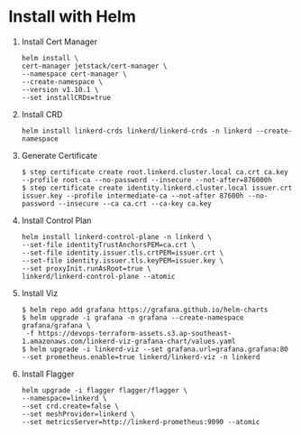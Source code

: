 # Install with Helm

1.  Install Cert Manager

    ```
    helm install \
    cert-manager jetstack/cert-manager \
    --namespace cert-manager \
    --create-namespace \
    --version v1.10.1 \
    --set installCRDs=true
    ```

2.  Install CRD

    ```
    helm install linkerd-crds linkerd/linkerd-crds -n linkerd --create-namespace
    ```

3.  Generate Certificate

    ```
    $ step certificate create root.linkerd.cluster.local ca.crt ca.key --profile root-ca --no-password --insecure --not-after=876000h
    $ step certificate create identity.linkerd.cluster.local issuer.crt issuer.key --profile intermediate-ca --not-after 87600h --no-password --insecure --ca ca.crt --ca-key ca.key
    ```

4.  Install Control Plan

    ```
    helm install linkerd-control-plane -n linkerd \
    --set-file identityTrustAnchorsPEM=ca.crt \
    --set-file identity.issuer.tls.crtPEM=issuer.crt \
    --set-file identity.issuer.tls.keyPEM=issuer.key \
    --set proxyInit.runAsRoot=true \
    linkerd/linkerd-control-plane --atomic
    ```

5.  Install Viz

    ```
    $ helm repo add grafana https://grafana.github.io/helm-charts
    $ helm upgrade -i grafana -n grafana --create-namespace grafana/grafana \
     -f https://devops-terraform-assets.s3.ap-southeast-1.amazonaws.com/linkerd-viz-grafana-chart/values.yaml
    $ helm upgrade -i linkerd-viz --set grafana.url=grafana.grafana:80 --set prometheus.enable=true linkerd/linkerd-viz -n linkerd
    ```

6.  Install Flagger

    ```
    helm upgrade -i flagger flagger/flagger \
    --namespace=linkerd \
    --set crd.create=false \
    --set meshProvider=linkerd \
    --set metricsServer=http://linkerd-prometheus:9090 --atomic
    ```
